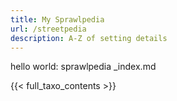 ```yaml
---
title: My Sprawlpedia
url: /streetpedia
description: A-Z of setting details
---
```

hello world: sprawlpedia _index.md

{{< full_taxo_contents >}}


